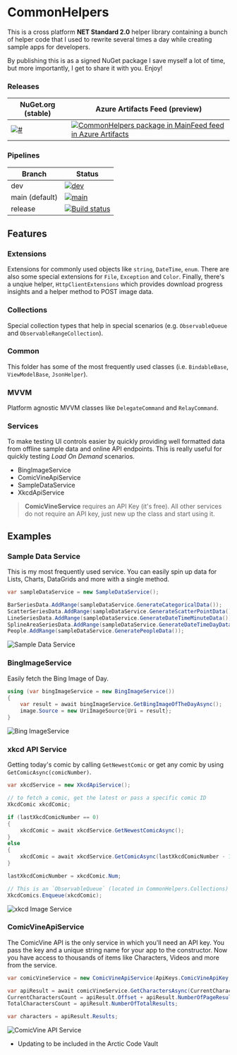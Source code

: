 # CommonHelpers
This is a cross platform **NET Standard 2.0** helper library containing a bunch of helper code that I used to rewrite several times a day while creating sample apps for developers.

By publishing this is as a signed NuGet package I save myself a lot of time, but more importantly, I get to share it with you. Enjoy!

### Releases

| NuGet.org (stable) | Azure Artifacts Feed (preview) |
|-----------|----------------------|
| [![#](https://img.shields.io/nuget/v/CommonHelpers.svg)](https://www.nuget.org/packages/CommonHelpers/) | [![CommonHelpers package in MainFeed feed in Azure Artifacts](https://feeds.dev.azure.com/lance/_apis/public/Packaging/Feeds/a9cb29f3-008d-418f-a057-1c2925dbbaf2/Packages/9452e54a-48d2-409b-8644-3fa7ed784d85/Badge)](https://dev.azure.com/lance/CommonHelpers/_packaging?_a=package&feed=a9cb29f3-008d-418f-a057-1c2925dbbaf2&package=9452e54a-48d2-409b-8644-3fa7ed784d85&preferRelease=true) |
 
### Pipelines


| Branch                           | Status                                   |
|----------------------------------|------------------------------------------|
| dev                              | [![dev](https://dev.azure.com/lance/CommonHelpers/_apis/build/status/CommonHelpers%20-%20Dev)](https://dev.azure.com/lance/CommonHelpers/_build/latest?definitionId=9) |
| main (default)            | [![main](https://dev.azure.com/lance/CommonHelpers/_apis/build/status/CommonHelpers%20-%20Main)](https://dev.azure.com/lance/CommonHelpers/_build/latest?definitionId=10) |
| release | [![Build status](https://dev.azure.com/lance/CommonHelpers/_apis/build/status/CommonHelpers%20-%20Release)](https://dev.azure.com/lance/CommonHelpers/_build/latest?definitionId=4) |

## Features

### Extensions
Extensions for commonly used objects like `string`, `DateTime`, `enum`. There are also some special extensions for `File`, `Exception` and `Color`. Finally, there's a unqiue helper, `HttpClientExtensions` which provides download progress insights and a helper method to POST image data.

### Collections

Special collection types that help in special scenarios (e.g. `ObservableQueue` and `ObservableRangeCollection`).

### Common
This folder has some of the most frequently used classes (i.e. `BindableBase`, `ViewModelBase`, `JsonHelper`).

### MVVM
Platform agnostic MVVM classes like `DelegateCommand` and `RelayCommand`.

### Services
To make testing UI controls easier by quickly providing well formatted data from offline sample data and online API endpoints. This is really useful for quickly testing *Load On Demand* scenarios.

* BingImageService
* ComicVineApiService
* SampleDataService
* XkcdApiService

> **ComicVineService** requires an API Key (it's free). All other services do not require an API key, just new up the class and start using it.

## Examples

### Sample Data Service
This is my most frequently used service. You can easily spin up data for Lists, Charts, DataGrids and more with a single method.

```C#
var sampleDataService = new SampleDataService();

BarSeriesData.AddRange(sampleDataService.GenerateCategoricalData());
ScatterSeriesData.AddRange(sampleDataService.GenerateScatterPointData());
LineSeriesData.AddRange(sampleDataService.GenerateDateTimeMinuteData());
SplineAreaSeriesData.AddRange(sampleDataService.GenerateDateTimeDayData());
People.AddRange(sampleDataService.GeneratePeopleData());
```
![Sample Data Service](https://user-images.githubusercontent.com/3520532/41983551-7254db84-79fc-11e8-89b0-347b25054fb3.png)

### BingImageService

Easily fetch the Bing Image of Day.

```C#
using (var bingImageService = new BingImageService())
{
    var result = await bingImageService.GetBingImageOfTheDayAsync();
    image.Source = new UriImageSource{Uri = result};
}
```
![Bing ImageService](https://user-images.githubusercontent.com/3520532/41982158-b3ffeea6-79f8-11e8-81a5-abe23142cd75.png)

### xkcd API Service

Getting today's comic by calling `GetNewestComic` or get any comic by using `GetComicAsync(comicNumber)`.

```C#
var xkcdService = new XkcdApiService();

// to fetch a comic, get the latest or pass a specific comic ID
XkcdComic xkcdComic;

if (lastXkcdComicNumber == 0)
{
    xkcdComic = await xkcdService.GetNewestComicAsync();
}
else
{
    xkcdComic = await xkcdService.GetComicAsync(lastXkcdComicNumber - 1);
}

lastXkcdComicNumber = xkcdComic.Num;

// This is an `ObservableQueue` (located in CommonHelpers.Collections)      
XkcdComics.Enqueue(xkcdComic);

```
![xkcd Image Service](https://user-images.githubusercontent.com/3520532/41982114-99259568-79f8-11e8-8eaa-f76695130b55.png)


### ComicVineApiService

The ComicVine API is the only service in which you'll need an API key. You pass the key and a unique string name for your app to the constructor. Now you have access to thousands of items like Characters, Videos and more from the service.

```C#
var comicVineService = new ComicVineApiService(ApiKeys.ComicVineApiKey, ApiKeys.UniqueUserAgentString);

var apiResult = await comicVineService.GetCharactersAsync(CurrentCharactersCount);
CurrentCharactersCount = apiResult.Offset + apiResult.NumberOfPageResults;
TotalCharactersCount = apiResult.NumberOfTotalResults;

var characters = apiResult.Results;
```
![ComicVine API Service](https://user-images.githubusercontent.com/3520532/41982141-a83cb3e2-79f8-11e8-8207-e6bbbe590d25.png)

* Updating to be included in the Arctic Code Vault


